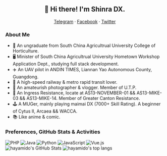 <h2 align="center">👋 Hi there! I'm Shinra DX.</h2>
<p align="center">
  <!--<a href="https://hayamido.moe" target="_blank">Blog</a> ·-->
  <a href="https://t.me/sh1nra_midx" target="_blank">Telegram</a> ·
  <a href="https://www.facebook.com/sh1nra.midx" target="_blank">Facebook</a> ·
  <a href="https://twitter.com/SH1NRA_MIDX" target="_blank">Twitter</a>
</p>
<h3 align="left">About Me</h3>
<p align="left">
  <ul>
    <li>🌱 An ungraduate from South China Agricultrual University College of Horticulture.</li>
    <li>🖥 Minister of South China Agricultrual University Hometown Workshop Application Dept., studying full stack development.</li>
    <li>✈️ An UAV pilot in ANDIN TIMES, Liannan Yao Autonomous County, Guangdong.</li>
    <li>🚅 A high-speed railway & metro rapid transit lover.</li>
    <li>📸 An amateurish photographer & vlogger. Member of U.T.P.</li>
    <li>🏃 An Ingress Resistance, locate at AS13-NOVEMBER-01 && AS13-MIKE-03 && AS13-MIKE-14. Member of Greater Canton Resistance.</li>
    <li>🕹 A MUGer, mainly playing maimai DX (7000+ Skill Rating). A beginner of Cytus II, Arcaea && WACCA.</li>
    <li>📚 Like anime & comic.</li>
  </ul>
</p>
<h3 align="left">Preferences, GitHub Stats & Activities</h3>
<div align="left">
  <img src="https://img.shields.io/badge/-PHP-8892bf?logo=php&logoColor=white" alt="PHP"> 
  <img src="https://img.shields.io/badge/-Java-e11e21?logo=java&logoColor=white" alt="Java"> 
  <img src="https://img.shields.io/badge/-Python-000000?logo=python" alt="Python"> 
  <img src="https://img.shields.io/badge/-JavaScript-000000?logo=javascript" alt="JavaScript"> 
  <img src="https://img.shields.io/badge/-Vue.js-000000?logo=vue.js" alt="Vue.js"> 
</div>
<div align="left">
  <img src="https://github-readme-stats.vercel.app/api?username=sh1nra-dx&show_icons=true&hide_border=true" alt="hayamido's GitHub Stats">
  <img src="https://github-readme-stats.vercel.app/api/top-langs/?username=sh1nra-dx&theme=buefy&layout=compact&hide_border=true" alt="hayamido's top langs">
</div>
<!--
**hayamido/hayamido** is a ✨ _special_ ✨ repository because its `README.md` (this file) appears on your GitHub profile.

Here are some ideas to get you started:

- 🔭 I’m currently working on ...
- 🌱 I’m currently learning ...
- 👯 I’m looking to collaborate on ...
- 🤔 I’m looking for help with ...
- 💬 Ask me about ...
- 📫 How to reach me: ...
- 😄 Pronouns: ...
- ⚡ Fun fact: ...
-->

<!-- REF
https://github.com/NachtgeistW/NachtgeistW
https://github.com/hritik5102/hritik5102
-->

